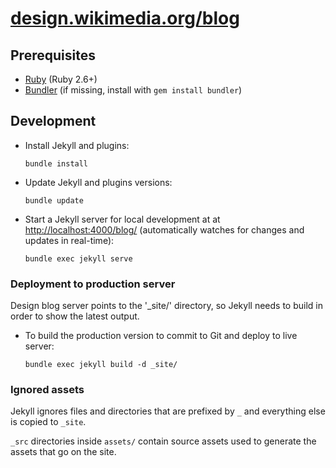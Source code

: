 # [design.wikimedia.org/blog](https://design.wikimedia.org/blog)

## Prerequisites

* [Ruby](https://www.ruby-lang.org/) (Ruby 2.6+)
* [Bundler](https://bundler.io/) (if missing, install with `gem install bundler`)

## Development

* Install Jekyll and plugins:
  ```
  bundle install
  ```

* Update Jekyll and plugins versions:
  ```
  bundle update
  ```

* Start a Jekyll server for local development at at <http://localhost:4000/blog/> (automatically watches for changes and updates in real-time):
  ```
  bundle exec jekyll serve
  ```

### Deployment to production server
Design blog server points to the '_site/' directory, so Jekyll needs to build
in order to show the latest output.

* To build the production version to commit to Git and deploy to live server:
  ```
  bundle exec jekyll build -d _site/
  ```

### Ignored assets
Jekyll ignores files and directories that are prefixed by `_` and everything else is copied to `_site`.

`_src` directories inside `assets/` contain source assets used to generate the assets that go on the site.

